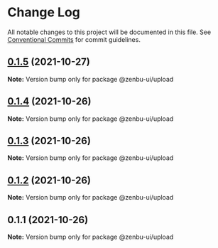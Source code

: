 # Change Log

All notable changes to this project will be documented in this file.
See [Conventional Commits](https://conventionalcommits.org) for commit guidelines.

## [0.1.5](https://github.com/KodepandaID/zenbu-ui/compare/@zenbu-ui/upload@0.1.4...@zenbu-ui/upload@0.1.5) (2021-10-27)

**Note:** Version bump only for package @zenbu-ui/upload





## [0.1.4](https://github.com/KodepandaID/zenbu-ui/compare/@zenbu-ui/upload@0.1.3...@zenbu-ui/upload@0.1.4) (2021-10-26)

**Note:** Version bump only for package @zenbu-ui/upload





## [0.1.3](https://github.com/KodepandaID/zenbu-ui/compare/@zenbu-ui/upload@0.1.2...@zenbu-ui/upload@0.1.3) (2021-10-26)

**Note:** Version bump only for package @zenbu-ui/upload





## [0.1.2](https://github.com/KodepandaID/zenbu-ui/compare/@zenbu-ui/upload@0.1.1...@zenbu-ui/upload@0.1.2) (2021-10-26)

**Note:** Version bump only for package @zenbu-ui/upload





## 0.1.1 (2021-10-26)

**Note:** Version bump only for package @zenbu-ui/upload
